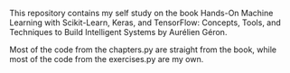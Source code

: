 This repository contains my self study on the book Hands-On Machine Learning with Scikit-Learn, Keras, and TensorFlow: Concepts, Tools, and Techniques to Build Intelligent Systems by Aurélien Géron.

Most of the code from the chapters.py are straight from the book, while most of the code from the exercises.py are my own.
